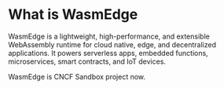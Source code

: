 # What is WasmEdge

WasmEdge is a lightweight, high-performance, and extensible WebAssembly runtime for cloud native, edge, and decentralized applications. It powers serverless apps, embedded functions, microservices, smart contracts, and IoT devices.

WasmEdge is CNCF Sandbox project now.
